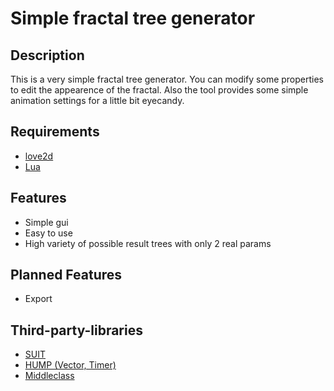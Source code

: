 # Simple fractal tree generator

## Description
This is a very simple fractal tree generator.
You can modify some properties to edit the appearence of the fractal.
Also the tool provides some simple animation settings for a little bit eyecandy.

## Requirements
+ [love2d](https://love2d.org/)
+ [Lua](#)

## Features
+ Simple gui
+ Easy to use
+ High variety of possible result trees with only 2 real params

## Planned Features
+ Export

## Third-party-libraries
+ [SUIT](https://github.com/vrld/SUIT)
+ [HUMP (Vector, Timer)](https://github.com/vrld/hump)
+ [Middleclass](https://github.com/kikito/middleclass)